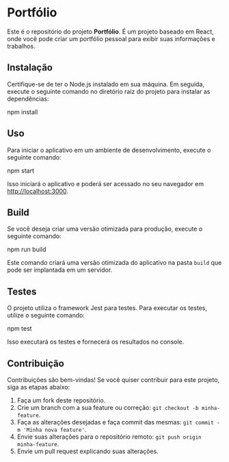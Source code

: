 # Portfólio

Este é o repositório do projeto **Portfólio**. É um projeto baseado em React, onde você pode criar um portfólio pessoal para exibir suas informações e trabalhos.

## Instalação

Certifique-se de ter o Node.js instalado em sua máquina. Em seguida, execute o seguinte comando no diretório raiz do projeto para instalar as dependências:

npm install

## Uso

Para iniciar o aplicativo em um ambiente de desenvolvimento, execute o seguinte comando:

npm start

Isso iniciará o aplicativo e poderá ser acessado no seu navegador em [http://localhost:3000](http://localhost:3000).

## Build

Se você deseja criar uma versão otimizada para produção, execute o seguinte comando:

npm run build

Este comando criará uma versão otimizada do aplicativo na pasta `build` que pode ser implantada em um servidor.

## Testes

O projeto utiliza o framework Jest para testes. Para executar os testes, utilize o seguinte comando:

npm test

Isso executará os testes e fornecerá os resultados no console.

## Contribuição

Contribuições são bem-vindas! Se você quiser contribuir para este projeto, siga as etapas abaixo:

1. Faça um fork deste repositório.
2. Crie um branch com a sua feature ou correção: `git checkout -b minha-feature`.
3. Faça as alterações desejadas e faça commit das mesmas: `git commit -m 'Minha nova feature'`.
4. Envie suas alterações para o repositório remoto: `git push origin minha-feature`.
5. Envie um pull request explicando suas alterações.
